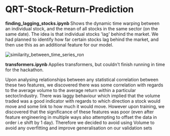 # QRT-Stock-Return-Prediction

<b> finding_lagging_stocks.ipynb </b> Shows the dynamic time warping between an individual stock, and the mean of all stocks in the same sector (on the same date). The idea is that individual stocks 'lag' behind the market. We had planned to identify how far certain stocks lag behind the market, and then use this as an additional feature for our model. 

![similarity_between_time_series_ron](https://user-images.githubusercontent.com/63469131/202898250-c98d5834-9025-473c-ab49-35459aef2ea4.png)

<b> transformers.ipynb </b> Applies transformers, but couldn't finish running in time for the hackathon.

Upon analysing relationships between any statistical correlation between these two features, we discovered there was some correlation with regards to the average volume to the average return within a particular sector/industry. There was laggy behaviour which implied that the volume traded was a good indicator with regards to which direction a stock would move and some link to how much it would move. However upon training, we discovered that the significance of these features was poor (even after feature engineering in multiple ways also attempting to offset the data in order i.e shift by 1 day). Therefore we decided to avoid using Volume to avoid any overfitting and improve generalisation on our validation sets
